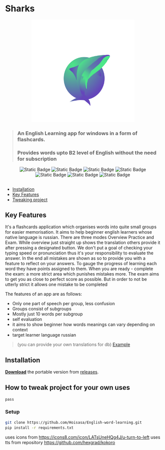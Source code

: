 # Sharks

<div align="center">
  <img height="333" src="https://github.com/Hoisasa/English-word-learning/blob/readme/assets/images/sharkonamiTransparent.png?raw=true">
</div>

> ### An English Learning app for windows in a form of flashcards. 
> ### Provides words upto B2 level of English without the need for subscription

<div align="center">
    <p>
    <img alt="Static Badge" src="https://img.shields.io/badge/Python-3.11-3776AB?logo=python&logoColor=ffd242">
    <img alt="Static Badge" src="https://img.shields.io/badge/Kokoro-TTS-ebb434">
    <img alt="Static Badge" src="https://img.shields.io/badge/StyleTTS2-TTS-cc8a33">
    <img alt="Static Badge" src="https://img.shields.io/badge/TinyDB-DB-587896">
    <img alt="Static Badge" src="https://img.shields.io/badge/PySide-6.9-41CD52?logo=qt">
    <img alt="Static Badge" src="https://img.shields.io/badge/English Level-B2-ba5df0">
    <img alt="Static Badge" src="https://img.shields.io/badge/Licence-MIT-green">
    </p>
</div>

##

- [Installation](#Installation)
- [Key Features](#Key-Features)
- [Tweaking project](#How-to-tweak-project-for-your-own-uses)


## Key Features

It's a flashcards application which organises words into quite small groups for easier memorisation. 
It aims to help beginner english learners whose native language is russian. 
There are three modes Overview Practice and Exam. 
While overview just straight up shows the translation others provide it after pressing a designated button. 
We don't put a goal of checking your typing speed or pronunciation thus it's your responsibility to evaluate the answer. 
In the end all mistakes are shown as so to provide you with a feature to reflect on your answers. 
To gauge the progress of learning each word they have points assigned to them. 
When you are ready - complete the exam: a more strict area which punishes mistakes more. 
The exam aims to get you as close to perfect score as possible. 
But in order to not be utterly strict it allows one mistake to be completed

The features of an app are as follows:
- Only one part of speech per group, less confusion
- Groups consist of subgroups
- Mostly just 10 words per subgroup
- self evaluation
- it aims to show beginner how words meanings can vary depending on context 
- target learner language russian
> (you can provide your own translations for db) [Example]()


## Installation

[**Download**](https://github.com/Hoisasa/English-word-learning/releases/download/v0.2.1/UnoLingoLearn.rar) the portable version from [releases](https://github.com/Hoisasa/English-word-learning/releases).

## How to tweak project for your own uses
    
    pass

### Setup

```bash
git clone https://github.com/Hoisasa/English-word-learning.git
pip install -r requirements.txt
```


uses icons from  https://icons8.com/icon/LATsUneHQg4J/u-turn-to-left
uses tts from repository https://github.com/hexgrad/kokoro



